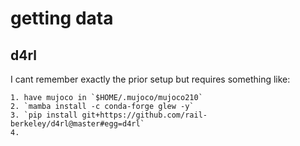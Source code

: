 # getting data

## d4rl

I cant remember exactly the prior setup but requires something like:

    1. have mujoco in `$HOME/.mujoco/mujoco210`
    2. `mamba install -c conda-forge glew -y`
    3. `pip install git+https://github.com/rail-berkeley/d4rl@master#egg=d4rl`
    4. 
